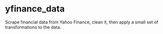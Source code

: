 # yfinance_data
Scrape financial data from Yahoo Finance, clean it, then apply a small set of transformations to the data.
